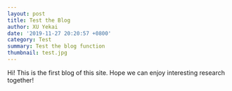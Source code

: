 ```yaml
---
layout: post
title: Test the Blog
author: XU Yekai
date: '2019-11-27 20:20:57 +0800'
category: Test
summary: Test the blog function
thumbnail: test.jpg
---
```


Hi! This is the first blog of this site. Hope we can enjoy interesting research together!
